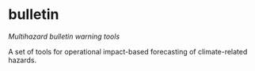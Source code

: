 # bulletin
*Multihazard bulletin warning tools*

A set of tools for operational impact-based forecasting of climate-related hazards. 